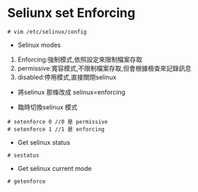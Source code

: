 # Seliunx set Enforcing

```
# vim /etc/selinux/config
```
* Selinux modes
1. Enforcing:強制模式,依照設定來限制檔案存取
2. permissive:寬容模式,不限制檔案存取,但會根據檢查來記錄訊息
3. disabled:停用模式,直接關閉selinux

* 將selinux 那條改成 selinux=enforcing

* 臨時切換selinux 模式 

```
# setenforce 0 //0 是 permissive
# setenforce 1 //1 是 enforcing
```

* Get selinux status

```
# sestatus
```

* Get selinux current mode

```
# getenforce
```